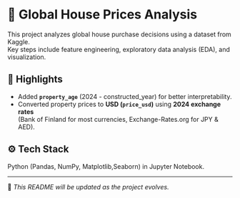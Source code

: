 # 🏡 Global House Prices Analysis

This project analyzes global house purchase decisions using a dataset from Kaggle.  
Key steps include feature engineering, exploratory data analysis (EDA), and visualization.

## 🔑 Highlights
- Added **`property_age`** (2024 - constructed_year) for better interpretability.  
- Converted property prices to **USD (`price_usd`)** using **2024 exchange rates**  
  (Bank of Finland for most currencies, Exchange-Rates.org for JPY & AED).  

## ⚙️ Tech Stack
Python (Pandas, NumPy, Matplotlib,Seaborn) in Jupyter Notebook.  

---

📌 *This README will be updated as the project evolves.*
